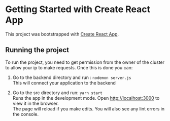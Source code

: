 # Getting Started with Create React App

This project was bootstrapped with [Create React App](https://github.com/facebook/create-react-app).

## Running the project

To run the project, you need to get permission from the owner of the cluster to allow your ip to make requests. Once this is done you can:
1. Go to the backend directory and run :
 `nodemon server.js`\
This will connect your application to the backend

2. Go to the src directory and run:  `yarn start`\
Runs the app in the development mode. Open [http://localhost:3000](http://localhost:3000) to view it in the browser.\
The page will reload if you make edits. You will also see any lint errors in the console.
